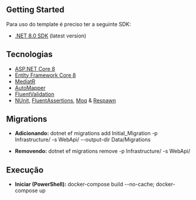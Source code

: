 ## Getting Started

Para uso do template é preciso ter a seguinte SDK:
- [.NET 8.0 SDK](https://dotnet.microsoft.com/download/dotnet/8.0) (latest version)


## Tecnologias

* [ASP.NET Core 8](https://docs.microsoft.com/en-us/aspnet/core/introduction-to-aspnet-core)
* [Entity Framework Core 8](https://docs.microsoft.com/en-us/ef/core/)
* [MediatR](https://github.com/jbogard/MediatR)
* [AutoMapper](https://automapper.org/)
* [FluentValidation](https://fluentvalidation.net/)
* [NUnit](https://nunit.org/), [FluentAssertions](https://fluentassertions.com/), [Moq](https://github.com/moq) & [Respawn](https://github.com/jbogard/Respawn)
<!-- * [Angular 15](https://angular.io/) or [React 18](https://react.dev/) !-->
## Migrations

* **Adicionando:** dotnet ef migrations add Initial_Migration -p Infrastructure/ -s WebApi/ --output-dir Data/Migrations

* **Removendo:** dotnet ef migrations remove -p Infrastructure/ -s WebApi/

## Execução 

* **Iniciar (PowerShell):** docker-compose build --no-cache; docker-compose up